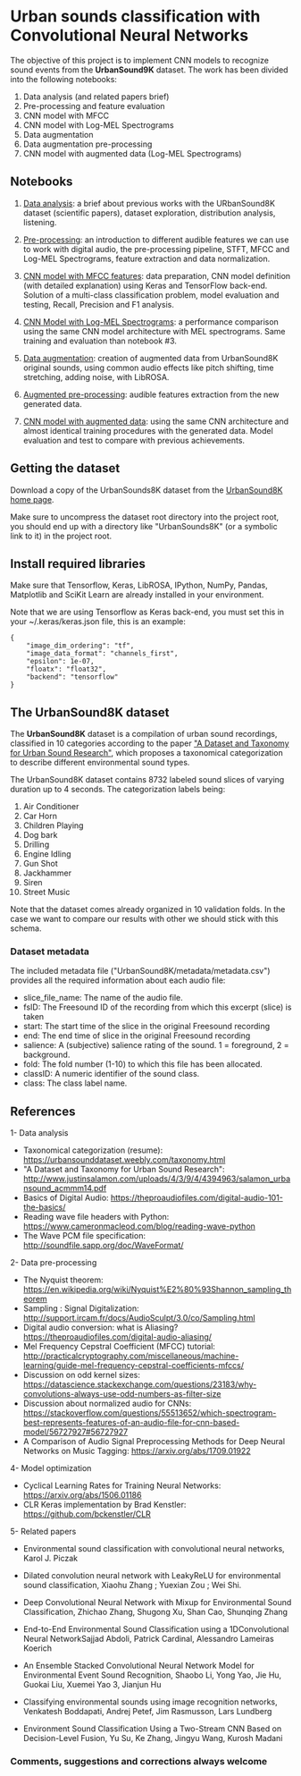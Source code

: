 # Urban sounds classification with Convolutional Neural Networks

The objective of this project is to implement CNN models to recognize sound events from the **UrbanSound9K** dataset. The work has been divided into the following notebooks:

1. Data analysis (and related papers brief)
2. Pre-processing and feature evaluation
3. CNN model with MFCC 
4. CNN model with Log-MEL Spectrograms
5. Data augmentation
6. Data augmentation pre-processing
7. CNN model with augmented data (Log-MEL Spectrograms)

## Notebooks

1. [Data analysis](https://github.com/GorillaBus/urban-audio-classifier/blob/master/1-data-analysis.ipynb): a brief about previous works with the URbanSound8K dataset (scientific papers), dataset exploration, distribution analysis, listening.

2. [Pre-processing](https://github.com/GorillaBus/urban-audio-classifier/blob/master/2-pre-processing.ipynb): an introduction to different audible features we can use to work with digital audio, the pre-processing pipeline, STFT, MFCC and Log-MEL Spectrograms, feature extraction and data normalization.

3. [CNN model with MFCC features](https://github.com/GorillaBus/urban-audio-classifier/blob/master/3-cnn-model-mfcc.ipynb): data preparation, CNN model definition (with detailed explanation) using Keras and TensorFlow back-end. Solution of a multi-class classification problem, model evaluation and testing, Recall, Precision and F1 analysis.

4. [CNN Model with Log-MEL Spectrograms](https://github.com/GorillaBus/urban-audio-classifier/blob/master/4-cnn-model-mel_spec.ipynb): a performance comparison using the same CNN model architecture with MEL spectrograms. Same training and evaluation than notebook #3.

5. [Data augmentation](https://github.com/GorillaBus/urban-audio-classifier/blob/master/5-data-augmentation.ipynb): creation of augmented data from UrbanSound8K original sounds, using common audio effects like pitch shifting, time stretching, adding noise, with LibROSA.

6. [Augmented pre-processing](https://github.com/GorillaBus/urban-audio-classifier/blob/master/6-augmented-pre-processing.ipynb): audible features extraction from the new generated data.

7. [CNN model with augmented data](https://github.com/GorillaBus/urban-audio-classifier/blob/master/7-cnn-model-augmented.ipynb): using the same CNN architecture and almost identical training procedures with the generated data. Model evaluation and test to compare with previous achievements.


## Getting the dataset

Download a copy of the UrbanSounds8K dataset from the [UrbanSound8K home page](https://urbansounddataset.weebly.com/urbansound8k.html).

Make sure to uncompress the dataset root directory into the project root, you should end up with a directory like "UrbanSounds8K" (or a symbolic link to it) in the project root.


## Install required libraries

Make sure that Tensorflow, Keras, LibROSA, IPython, NumPy, Pandas, Matplotlib and SciKit Learn are already installed in your environment.

Note that we are using Tensorflow as Keras back-end, you must set this in your ~/.keras/keras.json file, this is an example:

```
{
    "image_dim_ordering": "tf",
    "image_data_format": "channels_first",
    "epsilon": 1e-07,
    "floatx": "float32",
    "backend": "tensorflow"
}
```

## The UrbanSound8K dataset

The **UrbanSound8K** dataset is a compilation of urban sound recordings, classified in 10 categories according to the paper ["A Dataset and Taxonomy for Urban Sound Research"](https://urbansounddataset.weebly.com/taxonomy.html), which proposes a taxonomical categorization to describe different environmental sound types.

The UrbanSound8K dataset contains 8732 labeled sound slices of varying duration up to 4 seconds. The categorization labels being:

1. Air Conditioner
1. Car Horn
1. Children Playing
1. Dog bark
1. Drilling
1. Engine Idling
1. Gun Shot
1. Jackhammer
1. Siren
1. Street Music

Note that the dataset comes already organized in 10 validation folds. In the case we want to compare our results with other we should stick with this schema.


### Dataset metadata

The included metadata file ("UrbanSound8K/metadata/metadata.csv") provides all the required information about each audio file:

* slice_file_name: The name of the audio file.
* fsID: The Freesound ID of the recording from which this excerpt (slice) is taken
* start: The start time of the slice in the original Freesound recording
* end: The end time of slice in the original Freesound recording
* salience: A (subjective) salience rating of the sound. 1 = foreground, 2 = background.
* fold: The fold number (1-10) to which this file has been allocated.
* classID: A numeric identifier of the sound class.
* class: The class label name.



## References

1- Data analysis
* Taxonomical categorization (resume): https://urbansounddataset.weebly.com/taxonomy.html
* "A Dataset and Taxonomy for Urban Sound Research":
http://www.justinsalamon.com/uploads/4/3/9/4/4394963/salamon_urbansound_acmmm14.pdf
* Basics of Digital Audio: https://theproaudiofiles.com/digital-audio-101-the-basics/
* Reading wave file headers with Python: https://www.cameronmacleod.com/blog/reading-wave-python
* The Wave PCM file specification: http://soundfile.sapp.org/doc/WaveFormat/ 

2- Data pre-processing
* The Nyquist theorem: https://en.wikipedia.org/wiki/Nyquist%E2%80%93Shannon_sampling_theorem
* Sampling : Signal Digitalization: http://support.ircam.fr/docs/AudioSculpt/3.0/co/Sampling.html
* Digital audio conversion: what is Aliasing? https://theproaudiofiles.com/digital-audio-aliasing/
* Mel Frequency Cepstral Coefficient (MFCC) tutorial: http://practicalcryptography.com/miscellaneous/machine-learning/guide-mel-frequency-cepstral-coefficients-mfccs/
* Discussion on odd kernel sizes: https://datascience.stackexchange.com/questions/23183/why-convolutions-always-use-odd-numbers-as-filter-size
* Discussion about normalized audio for CNNs: https://stackoverflow.com/questions/55513652/which-spectrogram-best-represents-features-of-an-audio-file-for-cnn-based-model/56727927#56727927
* A Comparison of Audio Signal Preprocessing Methods for Deep Neural Networks on Music Tagging: https://arxiv.org/abs/1709.01922

4- Model optimization
* Cyclical Learning Rates for Training Neural Networks: https://arxiv.org/abs/1506.01186
* CLR Keras implementation by Brad Kenstler: https://github.com/bckenstler/CLR

5- Related papers
* Environmental sound classification with convolutional neural networks, Karol J. Piczak
* Dilated convolution neural network with LeakyReLU for environmental sound classification, Xiaohu Zhang ; Yuexian Zou ; Wei Shi.

* Deep Convolutional Neural Network with Mixup for Environmental Sound Classification, Zhichao Zhang, Shugong Xu, Shan Cao, Shunqing Zhang

* End-to-End Environmental Sound Classification using a 1DConvolutional Neural NetworkSajjad Abdoli, Patrick Cardinal, Alessandro Lameiras Koerich

* An Ensemble Stacked Convolutional Neural Network Model for Environmental Event Sound Recognition, Shaobo Li, Yong Yao, Jie Hu, Guokai Liu, Xuemei Yao 3, Jianjun Hu

* Classifying environmental sounds using image recognition networks, Venkatesh Boddapati, Andrej Petef, Jim Rasmusson, Lars Lundberg

* Environment Sound Classification Using a Two-Stream CNN Based on Decision-Level Fusion, Yu Su, Ke Zhang, Jingyu Wang, Kurosh Madani


### Comments, suggestions and corrections always welcome 
